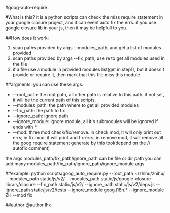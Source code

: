 #goog-auto-require

#What is this?
it is a python scripts can check the miss require statement in your google closure project,
and it can event auto fix the errs.
if you  use google closure lib in your js, then it may be helpfull to you.

##How does it work:
1. scan paths provided by args --modules_path, and get a list of modules provided
2. scan paths provided by args --fix_path, use re to get all modules used in the file
3. if a file use a module in provided modules list(get in step1), but it doesn't provide or require it, then mark that this file miss this module

##argments:
you can use these args:
* --root_path: the root path, all other path is relative to this path. if not set, it will be the current path of this scripts.
* --modules_path: the path where to get all provided modules
* --fix_path: the path to fix
* --ignore_path: ignore path
* --ignore_module: ignore module, all it's submodules will be ignored if ends with *
* --mod: three mod check/fix/remove. in check mod, it will only print out errs; in fix mod, it will print and fix errs; in remove mod, it will remove all the goog.require statement generate by this tool(depend on the // autofix comment)

the args modules_path/fix_path/ignore_path can be file or dir path
you can add many modules_path/fix_path/ignore_path/ignore_module args

##example:
    python scripts/goog_auto_require.py
        --root_path ~/zhihu/zhihu/
        --modules_path static/js/v2/
        --modules_path static/js/google-closure-library/closure
        --fix_path static/js/v2/
        --ignore_path static/js/v2/deps.js
        --ignore_path static/js/v2/tests
        --ignore_module goog.i18n.*
        --ignore_module ZH
        --mod fix

##author
@author lhx

